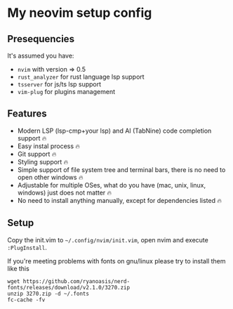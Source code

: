 # My neovim setup config

## Presequencies

It's assumed you have:
- ```nvim``` with version => 0.5
- ```rust_analyzer``` for rust language lsp support
- ```tsserver``` for js/ts lsp support
- ```vim-plug``` for plugins management

## Features

- Modern LSP (lsp-cmp+your lsp) and AI (TabNine) code completion support :fire:
- Easy instal process :fire:
- Git support :fire:
- Styling support :fire:
- Simple support of file system tree and terminal bars, there is no need to open other windows :fire:
- Adjustable for multiple OSes, what do you have (mac, unix, linux, windows) just does not matter :fire:
- No need to install anything manually, except for dependencies listed :fire:

## Setup

Copy the init.vim to ```~/.config/nvim/init.vim```, open nvim and execute ```:PlugInstall```.

If you're meeting problems with fonts on gnu/linux please try to install them like this
```console
wget https://github.com/ryanoasis/nerd-fonts/releases/download/v2.1.0/3270.zip 
unzip 3270.zip -d ~/.fonts
fc-cache -fv
```

